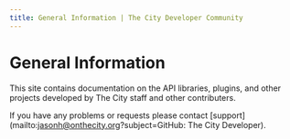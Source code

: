 ```yaml
---
title: General Information | The City Developer Community
---
```


# General Information

This site contains documentation on the API libraries, plugins, and other projects developed by The City staff and other contributers. 

If you have any problems or requests please contact
[support](mailto:jasonh@onthecity.org?subject=GitHub: The City Developer).

